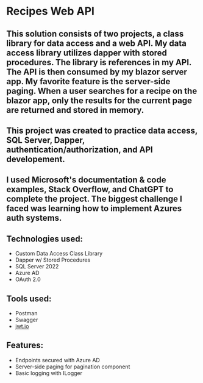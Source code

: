 # Recipes Web API

## This solution consists of two projects, a class library for data access and a web API. My data access library utilizes dapper with stored procedures. The library is references in my API. The API is then consumed by my blazor server app. My favorite feature is the server-side paging. When a user searches for a recipe on the blazor app, only the results for the current page are returned and stored in memory. 

## This project was created to practice data access, SQL Server, Dapper, authentication/authorization, and API developement.

## I used Microsoft's documentation & code examples, Stack Overflow, and ChatGPT to complete the project. The biggest challenge I faced was learning how to implement Azures auth systems.

## Technologies used: 
* Custom Data Access Class Library
* Dapper w/ Stored Procedures
* SQL Server 2022
* Azure AD
* OAuth 2.0

## Tools used:
* Postman
* Swagger
* [jwt.io ](https://jwt.io/)

## Features: 
* Endpoints secured with Azure AD
* Server-side paging for pagination component
* Basic logging with ILogger
